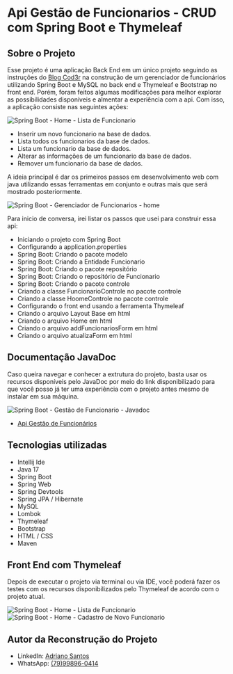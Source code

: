 # Api Gestão de Funcionarios - CRUD com Spring Boot e Thymeleaf

## Sobre o Projeto

Esse projeto é uma aplicação Back End em um único projeto seguindo as instruções do [Blog Cod3r](https://blog.cod3r.com.br/java-spring-boot/) na construção de um gerenciador de funcionários utilizando Spring Boot e MySQL no back end e Thymeleaf e Bootstrap no front end. Porém, foram feitos algumas modificações para melhor explorar as possibilidades disponíveis e almentar a experiência com a api. Com isso, a aplicação consiste nas seguintes ações:

![Spring Boot - Home - Lista de Funcionario](https://user-images.githubusercontent.com/17755195/206763739-ff4839de-cb06-43d1-a4f3-2ae03af7568f.png)

* Inserir um novo funcionario na base de dados.
* Lista todos os funcionarios da base de dados.
* Lista um funcionario da base de dados.
* Alterar as informações de um funcionario da base de dados.
* Remover um funcionario da base de dados.

 A ideia principal é dar os primeiros passos em desenvolvimento web com java utilizando essas ferramentas em conjunto e outras mais que será mostrado posteriormente. 
 
 ![Spring Boot - Gerenciador de Funcionarios - home](https://user-images.githubusercontent.com/17755195/206763609-da2d6076-abfe-48e3-8e00-ca45894fa4f3.png)

Para inicio de conversa, irei listar os passos que usei para construir essa api:

* Iniciando o projeto com Spring Boot
* Configurando a application.properties
* Spring Boot: Criando o pacote modelo
* Spring Boot: Criando a Entidade Funcionario
* Spring Boot: Criando o pacote repositório
* Spring Boot: Criando o repositório de Funcionario
* Spring Boot: Criando o pacote controle
* Criando a classe FuncionarioControle no pacote controle
* Criando a classe HoomeControle no pacote controle
* Configurando o front end usando a ferramenta Thymeleaf
* Criando o arquivo Layout Base em html
* Criando o arquivo Home em html
* Criando o arquivo addFuncionariosForm em html
* Criando o arquivo atualizaForm em html

## Documentação JavaDoc

Caso queira navegar e conhecer a extrutura do projeto, basta usar os recursos disponíveis pelo JavaDoc por meio do link disponibilizado para que você posso já ter uma experiência com o projeto antes mesmo de instalar em sua máquina.

![Spring Boot - Gestão de Funcionario - Javadoc](https://user-images.githubusercontent.com/17755195/206764393-ebfb83a1-37fc-4466-a27d-66245870ad18.png)

* [Api Gestão de Funcionários](https://adriano1976.github.io/gestao-de-funcionario-javadoc/index.html)

## Tecnologias utilizadas

* Intellij Ide
* Java 17
* Spring Boot
* Spring Web
* Spring Devtools
* Spring JPA / Hibernate
* MySQL
* Lombok
* Thymeleaf
* Bootstrap
* HTML / CSS
* Maven

## Front End com Thymeleaf

Depois de executar o projeto via terminal ou via IDE, você poderá fazer os testes com os recursos disponibilizados pelo Thymeleaf de acordo com o projeto atual.

![Spring Boot - Home - Lista de Funcionario](https://user-images.githubusercontent.com/17755195/206763388-8fc8b095-8697-4f9a-a495-9db42f30a3dd.png)
![Spring Boot - Home - Cadastro de Novo Funcionario](https://user-images.githubusercontent.com/17755195/206766768-1e318089-a70e-4c29-9548-0b40233f592c.png)


## Autor da Reconstrução do Projeto

* LinkedIn: [Adriano Santos](https://www.linkedin.com/in/adrianosantos-dev/)
* WhatsApp: [(79)99896-0414](https://wa.me/79998960414)


